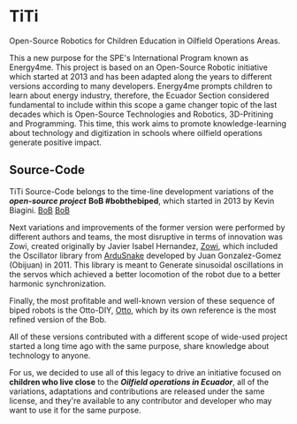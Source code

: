 # TiTi
Open-Source Robotics for Children Education in Oilfield Operations Areas.

This a new purpose for the SPE's International Program known as Energy4me. This project is based on an Open-Source Robotic initiative which started at 2013 and has been adapted along the years to different versions according to many developers. 
Energy4me prompts children to learn about energy industry, therefore, the Ecuador Section considered fundamental to include within this scope a game changer topic of the last decades which is Open-Source Technologies and Robotics, 3D-Pritining and Programming. 
This time, this work aims to promote knowledge-learning about technology and digitization in schools where oilfield operations generate positive impact. 

## Source-Code
TiTi Source-Code belongs to the time-line development variations of the ***open-source project*** **BoB
#bobthebiped**, which started in 2013 by Kevin Biagini. [BoB](https://www.personalrobots.biz/bob-the-biped-robot/) [BoB](https://www.thingiverse.com/k120189/designs)

Next variations and improvements of the former version were performed by different authors and teams, the 
most disruptive in terms of innovation was Zowi, created originally by Javier Isabel Hernandez, [Zowi](https://github.com/JavierIH/zowi), 
which included the Oscillator library from [ArduSnake](https://github.com/Obijuan/ArduSnake/tree/master/ArduSnake)
developed by Juan Gonzalez-Gomez (Obijuan) in 2011. This library is meant to Generate sinusoidal oscillations in the servos which achieved a better locomotion of the robot due to a better harmonic synchronization.


Finally, the most profitable and well-known version of these sequence of biped robots is the Otto-DIY, [Otto](https://wikifactory.com/+OttoDIY/otto-diy), which by its own reference is the most refined version of the Bob. 

All of these versions contributed with a different scope of wide-used project started a long time ago with the same purpose, share knowledge about technology to anyone. 

For us, we decided to use all of this legacy to drive an initiative focused on **children who live close** to the ***Oilfield operations in Ecuador***, all of the variations, adaptations and contributions are released under the same license, and they're available to any contributor and developer who may want to use it 
for the same purpose. 
